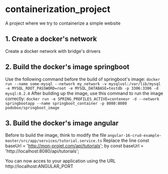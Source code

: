 # containerization_project
A project where we try to containerize a simple website

## 1. Create a docker's network
Create a docker network with bridge's drivers

## 2. Build the docker's image springboot
Use the following command before the build of springboot's image:
`docker run --name some-mysql --network my_network -v mysqlvol:/var/lib/mysql -e MYSQL_ROOT_PASSWORD=root -e MYSQL_DATABASE=testdb -p 3306:3306 -d mysql:8.2.0`
After building up the image, use this command to run the image correctly:
`docker run -e SPRING_PROFILES_ACTIVE=conteneur -d --network springbootapp --name springboot_container -p 8080:8080 podobox/springboot_image`

## 3. Build the docker's image angular
Before to build the image, think to modify the file `angular-16-crud-example-master/src/app/services/tutorial.service.ts`
Replace the line 
const baseUrl = 'http://mon-projet.com/api/tutorials';
by const baseUrl = 'http://localhost:8080/api/tutorials';

You can now acces to your application using the URL http://localhost:ANGULAR_PORT
